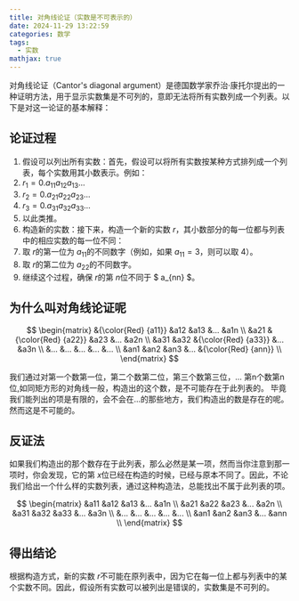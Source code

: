 ```yaml
---
title: 对角线论证（实数是不可表示的）
date: 2024-11-29 13:22:59
categories: 数学
tags: 
  - 实数
mathjax: true
---
```


对角线论证（Cantor's diagonal argument）是德国数学家乔治·康托尔提出的一种证明方法，用于显示实数集是不可列的，意即无法将所有实数列成一个列表。以下是对这一论证的基本解释：
<!-- more -->

## 论证过程

1. 假设可以列出所有实数：首先，假设可以将所有实数按某种方式排列成一个列表，每个实数用其小数表示。例如：
2. $r_1 = 0.a_{11} a_{12} a_{13} \ldots$
3. $r_2 = 0.a_{21} a_{22} a_{23} \ldots$
4. $r_3 = 0.a_{31} a_{32} a_{33} \ldots$
5. 以此类推。
6. 构造新的实数：接下来，构造一个新的实数 $r$，其小数部分的每一位都与列表中的相应实数的每一位不同：
7. 取 $r$的第一位为 $a_{11}$的不同数字（例如，如果 $a_{11}=3$，则可以取 $4$）。
8. 取 $r$的第二位为 $a_{22}$的不同数字。
9. 继续这个过程，确保 $r$的第 $n$位不同于 $ a_{nn} $。



## 为什么叫对角线论证呢

$$
\begin{matrix}   &{\color{Red} {a11}}   &a12  &a13 &... &a1n  \\   &a21  &{\color{Red} {a22}}  &a23 &... &a2n \\   &a31  &a32  &{\color{Red} {a33}} &... &a3n \\   &...  &...  &... &... &... \\   &an1  &an2  &an3 &... &{\color{Red} {ann}} \\ \end{matrix}
$$


我们通过对第一个数第一位，第二个数第二位，第三个数第三位，... 第n个数第n位,如同矩方形的对角线一般，构造出的这个数，是不可能存在于此列表的。
毕竟我们能列出的项是有限的，会不会在...的那些地方，我们构造出的数是存在的呢。
然而这是不可能的。

## 反证法

如果我们构造出的那个数存在于此列表，那么必然是某一项，然而当你注意到那一项时，你会发现，它的第 $x$位已经在构造的时候，已经与原本不同了。因此，不论我们给出一个什么样的实数列表，通过这种构造法，总能找出不属于此列表的项。

$$
\begin{matrix}   &a11   &a12  &a13 &... &a1n  \\   &a21  &a22  &a23 &... &a2n \\   &a31  &a32  &a33 &... &a3n \\   &...  &...  &... &... &... \\   &an1  &an2  &an3 &... &ann \\ \end{matrix}
$$

## 得出结论
根据构造方式，新的实数 $r$不可能在原列表中，因为它在每一位上都与列表中的某个实数不同。因此，假设所有实数可以被列出是错误的，实数集是不可列的。
